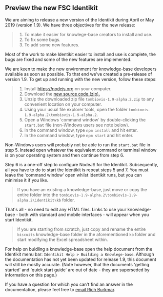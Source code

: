 ## Preview the new FSC Identikit

We are aiming to release a new version of the Identikit during April or May 2019 (version 1.9). We have three objectives for the new release:

>1. To make it easier for knowlege-base creators to install and use.
>2. To fix some bugs.
>3. To add some new features.

Most of the work to make Identikit easier to install and use is complete, the bugs are fixed and some of the new features
are implemented.

We are keen to make the new environment for knowledge-base developers available as soon as possible. To that end we've created a pre-release of version 1.9. To get up and running with the new version, follow these steps:

>1. Install <https://nodejs.org> on your computer.
>2. Download the [new source code (zip).](https://github.com/FieldStudiesCouncil/tombiovis/archive/v1.9-alpha.2.zip)
>3. Unzip the downloaded zip file ```tombiovis-1.9-alpha.2.zip``` to any convenient location on your computer.
>4. Using your usual file explorer tools, open the folder ```tombiovis-1.9-alpha.2\tombiovis-1.9-alpha.2```.
>5. Open a Windows 'command window' by double-clicking the ```start.bat``` file (non-Windows users see note below).
>6. In the command window, type ```npm install``` and hit enter.
>7. In the command window, type ```npm start``` and hit enter.

Non-Windows users will probably not be able to run the  ```start.bat``` file in step 5. Instead open whatever the equivalent command or terminal window is on your operating system and then continue from step 6.

Step 6 is a one-off step to configure NodeJS for the Identikit. Subsequently, all you have to do to start the Identikit is repeat steps 5 and 7. You must leave the 'command window' open whilst Identikit runs, but you can minimise it if you like.

>If you have an existing a knowledge-base, just move or copy the entire folder into the ```tombiovis-1.9-alpha.2\tombiovis-1.9-alpha.2\identikit\kb``` folder. 

That's all - no need to edit any HTML files. Links to use your knowledge-base - both with standard and mobile interfaces - will appear when you start Identikit. 

>If you are starting from scratch, just copy and rename the entire ```biscuits``` knowledge-base folder in the aforementioned ```kb``` folder and start modifying the Excel spreadsheet within.

For help on buidling a knowledge-base open the help document from the Identikit menu bar: ```Identikit Help > Building a Knowlege-base```. Although the documentation has not yet been updated for release 1.9, this document will still be mostly accurate. (Note however, that the documents 'getting started' and 'quick start guide' are out of date - they are superseded by information on this page.)

If you have a question for which you can't find an answer in the documentation, please feel free to [email Rich Burkmar](mailto:rburkmar@ceh.ac.uk).